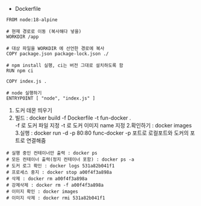 
- Dockerfile
```
FROM node:18-alpine

# 현재 경로로 이동 (복사해다 넣을)
WORKDIR /app

# 대상 파일을 WORKDIR 에 선언한 경로에 복사
COPY package.json package-lock.json ./

# npm install 실행, ci는 버전 그대로 설치하도록 함
RUN npm ci

COPY index.js .

# node 실행하기
ENTRYPOINT [ "node", "index.js" ]
```

1. 도커 데몬 띄우기
2. 빌드 : docker build -f Dockerfile -t fun-docker .      
   -f 로 도커 파일 지정
   -t 로 도커 이미지 name 지정
2.확인하기 : docker images
3.실행 : docker run -d -p 80:80 func-docker
  -p 포트로 로컬포트와 도커의 포트로 연결해줌

```
# 실행 중인 컨테이너만 출력 : docker ps
# 모든 컨테이너 출력(정지 컨테이너 포함) : docker ps -a
# 도커 로그 확인 : docker logs 531a82b041f1
# 프로세스 중지 : docker stop a00f4f3a898a
# 삭제 : docker rm a00f4f3a898a
# 강제삭제 : docker rm -f a00f4f3a898a
# 이미지 확인 : docker images
# 이미지 삭제 : docker rmi 531a82b041f1
```
